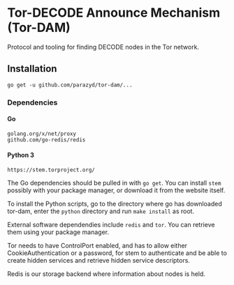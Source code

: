 Tor-DECODE Announce Mechanism (Tor-DAM)
=======================================

Protocol and tooling for finding DECODE nodes in the Tor network.


Installation
------------

```
go get -u github.com/parazyd/tor-dam/...
```

### Dependencies

#### Go

```
golang.org/x/net/proxy
github.com/go-redis/redis
```

#### Python 3
```
https://stem.torproject.org/
```

The Go dependencies should be pulled in with `go get`. You can install
`stem` possibly with your package manager, or download it from the
website itself.

To install the Python scripts, go to the directory where go has
downloaded tor-dam, enter the `python` directory and run `make install`
as root.

External software dependendies include `redis` and `tor`. You can
retrieve them using your package manager.

Tor needs to have ControlPort enabled, and has to allow either
CookieAuthentication or a password, for stem to authenticate and be able
to create hidden services and retrieve hidden service descriptors.

Redis is our storage backend where information about nodes is held.

